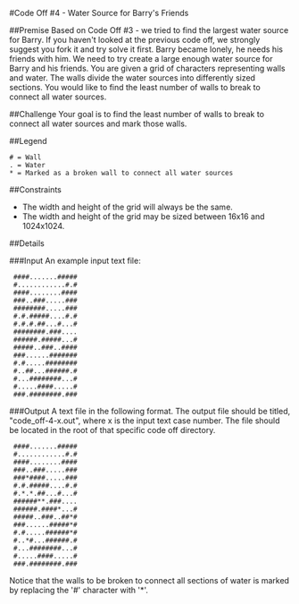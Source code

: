 #Code Off #4 - Water Source for Barry's Friends

##Premise
Based on Code Off #3 - we tried to find the largest water source for Barry. If you haven't looked at the previous code off, we strongly suggest you fork it and try solve it first.
Barry became lonely, he needs his friends with him. We need to try create a large enough water source for Barry and his friends.
You are given a grid of characters representing walls and water.
The walls divide the water sources into differently sized sections.
You would like to find the least number of walls to break to connect all water sources.

##Challenge
Your goal is to find the least number of walls to break to connect all water sources and mark those walls.

##Legend
```
# = Wall
. = Water
* = Marked as a broken wall to connect all water sources
```
##Constraints
* The width and height of the grid will always be the same.
* The width and height of the grid may be sized between 16x16 and 1024x1024.

##Details

###Input
An example input text file:

```
 ####.......#####
 #............#.#
 ####........####
 ###..###.....###
 ########.....###
 #.#.#####....#.#
 #.#.#.##...#...#
 ########.###....
 ######.#####...#
 #####..###..####
 ###......#######
 #.#.....########
 #..##...######.#
 #...########...#
 #.....####.....#
 ###.########.###
```

###Output
A text file in the following format. The output file should be titled, "code_off-4-x.out", where x is the input text case number. The file should be located in the root of that specific code off directory.

```
 ####.......#####
 #............#.#
 ####........####
 ###..###.....###
 ###*####.....###
 #.#.#####....#.#
 #.*.*.##...#...#
 ######**.###....
 ######.####*...#
 #####..###..##*#
 ###......#####*#
 #.#.....######*#
 #..*#...######.#
 #...########...#
 #.....####.....#
 ###.########.###
```
Notice that the walls to be broken to connect all sections of water is marked by replacing the '#' character with '*'.
